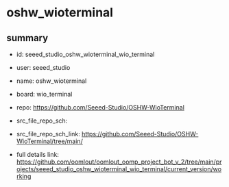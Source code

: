 # oshw_wioterminal
 
## summary 
* id: seeed_studio_oshw_wioterminal_wio_terminal
* user: seeed_studio
* name: oshw_wioterminal
* board: wio_terminal
* repo: https://github.com/Seeed-Studio/OSHW-WioTerminal



* src_file_repo_sch: 
* src_file_repo_sch_link: https://github.com/Seeed-Studio/OSHW-WioTerminal/tree/main/
* full details link: https://github.com/oomlout/oomlout_oomp_project_bot_v_2/tree/main/projects/seeed_studio_oshw_wioterminal_wio_terminal/current_version/working  







